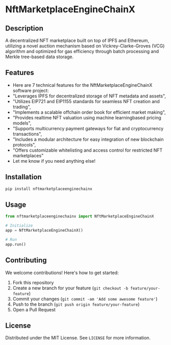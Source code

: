 # NftMarketplaceEngineChainX

## Description

A decentralized NFT marketplace built on top of IPFS and Ethereum, utilizing a novel auction mechanism based on Vickrey-Clarke-Groves (VCG) algorithm and optimized for gas efficiency through batch processing and Merkle tree-based data storage.

## Features

- Here are 7 technical features for the NftMarketplaceEngineChainX software project:
- "Leverages IPFS for decentralized storage of NFT metadata and assets",
- "Utilizes EIP721 and EIP1155 standards for seamless NFT creation and trading",
- "Implements a scalable offchain order book for efficient market making",
- "Provides realtime NFT valuation using machine learningbased pricing models",
- "Supports multicurrency payment gateways for fiat and cryptocurrency transactions",
- "Includes a modular architecture for easy integration of new blockchain protocols",
- "Offers customizable whitelisting and access control for restricted NFT marketplaces"
- Let me know if you need anything else!
## Installation

```bash
pip install nftmarketplaceenginechainx
```

## Usage

```python
from nftmarketplaceenginechainx import NftMarketplaceEngineChainX

# Initialize
app = NftMarketplaceEngineChainX()

# Run
app.run()
```

## Contributing

We welcome contributions! Here's how to get started:

1. Fork this repository
2. Create a new branch for your feature (`git checkout -b feature/your-feature`)
3. Commit your changes (`git commit -am 'Add some awesome feature'`)
4. Push to the branch (`git push origin feature/your-feature`)
5. Open a Pull Request

## License

Distributed under the MIT License. See `LICENSE` for more information.
